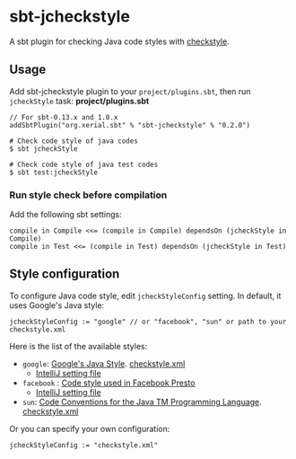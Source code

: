 # sbt-jcheckstyle
A sbt plugin for checking Java code styles with [checkstyle](http://checkstyle.sourceforge.net/).

## Usage

Add sbt-jcheckstyle plugin to your `project/plugins.sbt`, then run `jcheckStyle` task:
**project/plugins.sbt**
```
// For sbt-0.13.x and 1.0.x
addSbtPlugin("org.xerial.sbt" % "sbt-jcheckstyle" % "0.2.0")
```

```
# Check code style of java codes
$ sbt jcheckStyle

# Check code style of java test codes
$ sbt test:jcheckStyle
```

### Run style check before compilation

Add the following sbt settings:
```
compile in Compile <<= (compile in Compile) dependsOn (jcheckStyle in Compile)
compile in Test <<= (compile in Test) dependsOn (jcheckStyle in Test)
```

## Style configuration

To configure Java code style, edit `jcheckStyleConfig` setting. In default, it uses Google's Java style:

```
jcheckStyleConfig := "google" // or "facebook", "sun" or path to your checkstyle.xml
```

Here is the list of the available styles:

* `google`:  [Google's Java Style](https://google-styleguide.googlecode.com/svn-history/r130/trunk/javaguide.html). [checkstyle.xml](https://github.com/checkstyle/checkstyle/blob/master/src/main/resources/google_checks.xml)
  * [IntelliJ setting file](https://github.com/google/styleguide/blob/gh-pages/intellij-java-google-style.xml)
* `facebook` : [Code style used in Facebook Presto](https://github.com/facebook/presto/blob/master/src/checkstyle/checks.xml)
  * [IntelliJ setting file](https://raw.githubusercontent.com/airlift/codestyle/master/IntelliJIdea13/Airlift.xml)
* `sun`: [Code Conventions for the Java TM Programming Language](http://www.oracle.com/technetwork/java/codeconvtoc-136057.html).
[checkstyle.xml](https://github.com/checkstyle/checkstyle/blob/master/src/main/resources/sun_checks.xml)

Or you can specify your own configuration:
```
jcheckStyleConfig := "checkstyle.xml"
```
